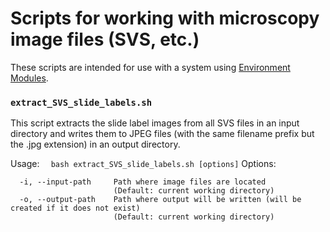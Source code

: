 # Scripts for working with microscopy image files (SVS, etc.)

These scripts are intended for use with a system using [Environment Modules](http://modules.sourceforge.net/).

### `extract_SVS_slide_labels.sh`

This script extracts the slide label images from all SVS files in an input directory and writes them to JPEG files (with the same filename prefix but the .jpg extension) in an output directory.

Usage:
`  bash extract_SVS_slide_labels.sh [options]`
Options:
```
  -i, --input-path     Path where image files are located
                       (Default: current working directory)
  -o, --output-path    Path where output will be written (will be created if it does not exist)
                       (Default: current working directory)
```
